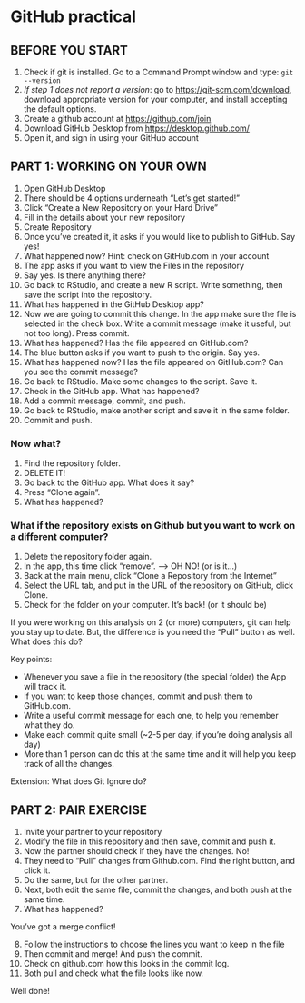 # GitHub practical

## BEFORE YOU START ##

1. Check if git is installed. Go to a Command Prompt window and type: `git --version`
2. _If step 1 does not report a version_: go to https://git-scm.com/download, download appropriate version for your computer, and install accepting the default options.
3. Create a github account at https://github.com/join
4. Download GitHub Desktop from https://desktop.github.com/
5. Open it, and sign in using your GitHub account

## PART 1: WORKING ON YOUR OWN ##

1. Open GitHub Desktop
2. There should be 4 options underneath “Let’s get started!”
3. Click “Create a New Repository on your Hard Drive”
4. Fill in the details about your new repository
5. Create Repository
6. Once you’ve created it, it asks if you would like to publish to GitHub. Say yes!
7. What happened now? Hint: check on GitHub.com in your account
8. The app asks if you want to view the Files in the repository
9. Say yes. Is there anything there?
10. Go back to RStudio, and create a new R script. Write something, then save the script into the repository. 
11. What has happened in the GitHub Desktop app?
12. Now we are going to commit this change. In the app make sure the file is selected in the check box. Write a commit message (make it useful, but not too long). Press commit.
13. What has happened? Has the file appeared on GitHub.com? 
14. The blue button asks if you want to push to the origin. Say yes.
15. What has happened now? Has the file appeared on GitHub.com? Can you see the commit message?
16. Go back to RStudio. Make some changes to the script. Save it. 
17. Check in the GitHub app. What has happened? 
18. Add a commit message, commit, and push. 
19. Go back to RStudio, make another script and save it in the same folder.
20. Commit and push.

### Now what?

1. Find the repository folder. 
2. DELETE IT!
3. Go back to the GitHub app. What does it say?
4. Press “Clone again”.
5. What has happened?

### What if the repository exists on Github but you want to work on a different computer?

1. Delete the repository folder again.
2. In the app, this time click “remove”.
—> OH NO! (or is it…)
3. Back at the main menu, click “Clone a Repository from the Internet”
4. Select the URL tab, and put in the URL of the repository on GitHub, click Clone.
5. Check for the folder on your computer.
It’s back! (or it should be)

If you were working on this analysis on 2 (or more) computers, git can help you stay up to date.
But, the difference is you need the “Pull” button as well.
What does this do? 

Key points:

 - Whenever you save a file in the repository (the special folder) the App will track it.
 - If you want to keep those changes, commit and push them to GitHub.com.
 - Write a useful commit message for each one, to help you remember what they do.
 - Make each commit quite small (~2-5 per day, if you’re doing analysis all day)
 - More than 1 person can do this at the same time and it will help you keep track of all the changes.

Extension:
What does Git Ignore do?

## PART 2: PAIR EXERCISE ##

1. Invite your partner to your repository
2. Modify the file in this repository and then save, commit and push it.
3. Now the partner should check if they have the changes. No!
4. They need to “Pull” changes from Github.com. Find the right button, and click it.
5. Do the same, but for the other partner.
6. Next, both edit the same file, commit the changes, and both push at the same time.
7. What has happened? 

You’ve got a merge conflict!

8. Follow the instructions to choose the lines you want to keep in the file
9. Then commit and merge! And push the commit.
10. Check on github.com how this looks in the commit log.
11. Both pull and check what the file looks like now.

Well done!

